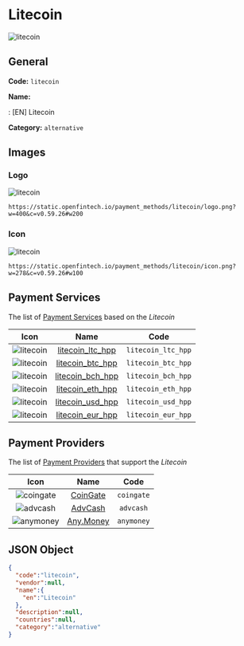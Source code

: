 
# Litecoin 
![litecoin](https://static.openfintech.io/payment_methods/litecoin/logo.png?w=400&c=v0.59.26#w200)  

## General 
**Code:** `litecoin` 
 
**Name:** 
 
:	[EN] Litecoin 
 
**Category:** `alternative` 
 

## Images 

### Logo 
![litecoin](https://static.openfintech.io/payment_methods/litecoin/logo.png?w=400&c=v0.59.26#w200)  

```
https://static.openfintech.io/payment_methods/litecoin/logo.png?w=400&c=v0.59.26#w200
```  

### Icon 
![litecoin](https://static.openfintech.io/payment_methods/litecoin/icon.png?w=278&c=v0.59.26#w100)  

```
https://static.openfintech.io/payment_methods/litecoin/icon.png?w=278&c=v0.59.26#w100
```  

## Payment Services 
 
The list of [Payment Services](/payment-services/) based on the _Litecoin_ 

|Icon|Name|Code| 
|:---:|:---:|:---:| 
|![litecoin](https://static.openfintech.io/payment_methods/litecoin/icon.png?w=278&c=v0.59.26#w100) |[litecoin_ltc_hpp](/payment-services/litecoin_ltc_hpp/)|`litecoin_ltc_hpp`| 
|![litecoin](https://static.openfintech.io/payment_methods/litecoin/icon.png?w=278&c=v0.59.26#w100) |[litecoin_btc_hpp](/payment-services/litecoin_btc_hpp/)|`litecoin_btc_hpp`| 
|![litecoin](https://static.openfintech.io/payment_methods/litecoin/icon.png?w=278&c=v0.59.26#w100) |[litecoin_bch_hpp](/payment-services/litecoin_bch_hpp/)|`litecoin_bch_hpp`| 
|![litecoin](https://static.openfintech.io/payment_methods/litecoin/icon.png?w=278&c=v0.59.26#w100) |[litecoin_eth_hpp](/payment-services/litecoin_eth_hpp/)|`litecoin_eth_hpp`| 
|![litecoin](https://static.openfintech.io/payment_methods/litecoin/icon.png?w=278&c=v0.59.26#w100) |[litecoin_usd_hpp](/payment-services/litecoin_usd_hpp/)|`litecoin_usd_hpp`| 
|![litecoin](https://static.openfintech.io/payment_methods/litecoin/icon.png?w=278&c=v0.59.26#w100) |[litecoin_eur_hpp](/payment-services/litecoin_eur_hpp/)|`litecoin_eur_hpp`| 
 

## Payment Providers 
 
The list of [Payment Providers](/payment-providers/) that support the _Litecoin_ 

|Icon|Name|Code| 
|:---:|:---:|:---:| 
|![coingate](https://static.openfintech.io/payment_providers/coingate/icon.svg?w=278&c=v0.59.26#w100) |[CoinGate](/payment-providers/coingate/)|`coingate`| 
|![advcash](https://static.openfintech.io/payment_providers/advcash/icon.svg?w=278&c=v0.59.26#w100) |[AdvCash](/payment-providers/advcash/)|`advcash`| 
|![anymoney](https://static.openfintech.io/payment_providers/anymoney/icon.svg?w=278&c=v0.59.26#w100) |[Any.Money](/payment-providers/anymoney/)|`anymoney`| 
 

## JSON Object 

```json
{
  "code":"litecoin",
  "vendor":null,
  "name":{
    "en":"Litecoin"
  },
  "description":null,
  "countries":null,
  "category":"alternative"
}
```  
